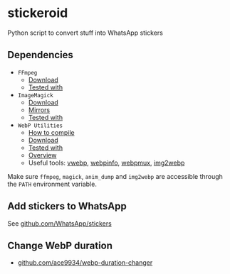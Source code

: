 # stickeroid

Python script to convert stuff into WhatsApp stickers

## Dependencies

- `FFmpeg`
  - [Download](https://ffmpeg.org/download.html)
  - [Tested with](https://www.gyan.dev/ffmpeg/builds/ffmpeg-git-full.7z)
- `ImageMagick`
  - [Download](https://imagemagick.org/script/download.php)
  - [Mirrors](https://imagemagick.org/script/mirror.php)
  - [Tested with](https://mirror.dogado.de/imagemagick/binaries/ImageMagick-7.1.0-61-portable-Q8-x64.zip)
- `WebP Utilities`
  - [How to compile](https://developers.google.com/speed/webp/docs/compiling)
  - [Download](https://developers.google.com/speed/webp/download)
  - [Tested with](https://storage.googleapis.com/downloads.webmproject.org/releases/webp/libwebp-1.3.0-windows-x64.zip)
  - [Overview](https://developers.google.com/speed/webp/docs/using)
  - Useful tools: [vwebp](https://developers.google.com/speed/webp/docs/vwebp), [webpinfo](https://developers.google.com/speed/webp/docs/webpinfo), [webpmux](https://developers.google.com/speed/webp/docs/webpmux), [img2webp](https://developers.google.com/speed/webp/docs/img2webp)

Make sure `ffmpeg`, `magick`, `anim_dump` and `img2webp` are accessible through
the `PATH` environment variable.

## Add stickers to WhatsApp

See [github.com/WhatsApp/stickers](https://github.com/WhatsApp/stickers)

## Change WebP duration

- [github.com/ace9934/webp-duration-changer](https://ace9934.github.io/webp-duration-changer/)
